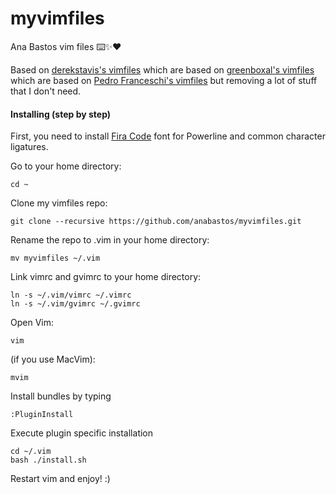 # myvimfiles
Ana Bastos vim files ⌨️✨❤️

Based on [derekstavis's vimfiles](https://github.com/derekstavis/vimfiles) which are based on [greenboxal's vimfiles](https://github.com/greenboxal/vimfiles) which are based on [Pedro Franceschi's vimfiles](https://github.com/pedrofranceschi/vimfiles) but removing a lot of stuff that I don't need.

#### Installing (step by step)

First, you need to install [Fira Code](https://github.com/tonsky/FiraCode) font for Powerline and common character ligatures.

Go to your home directory:

    cd ~

Clone my vimfiles repo:


    git clone --recursive https://github.com/anabastos/myvimfiles.git

Rename the repo to .vim in your home directory:

    mv myvimfiles ~/.vim

Link vimrc and gvimrc to your home directory:

    ln -s ~/.vim/vimrc ~/.vimrc
    ln -s ~/.vim/gvimrc ~/.gvimrc


Open Vim:

	vim

(if you use MacVim):

	mvim

Install bundles by typing

	:PluginInstall

Execute plugin specific installation

	cd ~/.vim
	bash ./install.sh

Restart vim and enjoy! :)
